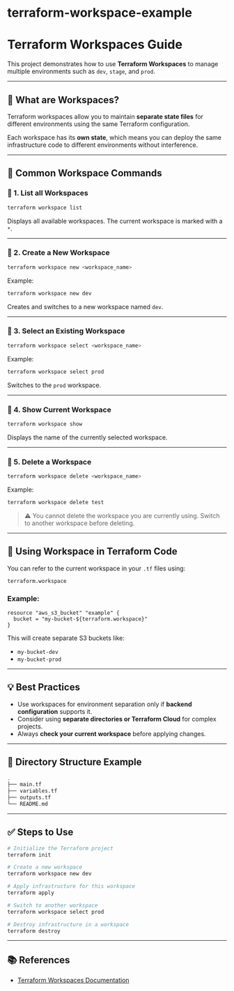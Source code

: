 # terraform-workspace-example

# Terraform Workspaces Guide

This project demonstrates how to use **Terraform Workspaces** to manage multiple environments such as `dev`, `stage`, and `prod`.

---

## 📁 What are Workspaces?

Terraform workspaces allow you to maintain **separate state files** for different environments using the same Terraform configuration.

Each workspace has its **own state**, which means you can deploy the same infrastructure code to different environments without interference.

---

## 🚀 Common Workspace Commands

### 🔹 1. List all Workspaces

```bash
terraform workspace list
```

Displays all available workspaces. The current workspace is marked with a `*`.

---

### 🔹 2. Create a New Workspace

```bash
terraform workspace new <workspace_name>
```

Example:

```bash
terraform workspace new dev
```

Creates and switches to a new workspace named `dev`.

---

### 🔹 3. Select an Existing Workspace

```bash
terraform workspace select <workspace_name>
```

Example:

```bash
terraform workspace select prod
```

Switches to the `prod` workspace.

---

### 🔹 4. Show Current Workspace

```bash
terraform workspace show
```

Displays the name of the currently selected workspace.

---

### 🔹 5. Delete a Workspace

```bash
terraform workspace delete <workspace_name>
```

Example:

```bash
terraform workspace delete test
```

> ⚠️ You cannot delete the workspace you are currently using. Switch to another workspace before deleting.

---

## 🔧 Using Workspace in Terraform Code

You can refer to the current workspace in your `.tf` files using:

```hcl
terraform.workspace
```

### Example:

```hcl
resource "aws_s3_bucket" "example" {
  bucket = "my-bucket-${terraform.workspace}"
}
```

This will create separate S3 buckets like:

- `my-bucket-dev`
- `my-bucket-prod`

---

## 💡 Best Practices

- Use workspaces for environment separation only if **backend configuration** supports it.
- Consider using **separate directories or Terraform Cloud** for complex projects.
- Always **check your current workspace** before applying changes.

---

## 📂 Directory Structure Example

```bash
.
├── main.tf
├── variables.tf
├── outputs.tf
└── README.md
```

---

## ✅ Steps to Use

```bash
# Initialize the Terraform project
terraform init

# Create a new workspace
terraform workspace new dev

# Apply infrastructure for this workspace
terraform apply

# Switch to another workspace
terraform workspace select prod

# Destroy infrastructure in a workspace
terraform destroy
```

---

## 📚 References

- [Terraform Workspaces Documentation](https://developer.hashicorp.com/terraform/language/state/workspaces)
